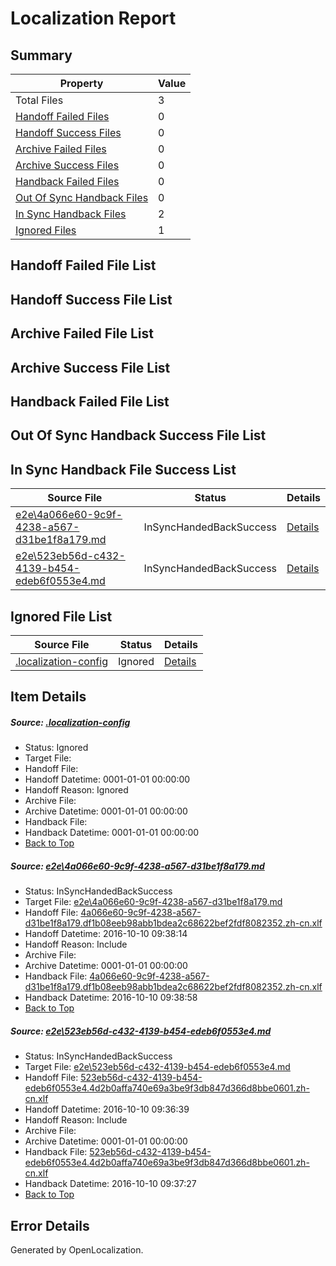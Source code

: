 # <a name='report-top'></a> Localization Report

## Summary
 Property | Value 
 -------- | ----- 
 Total Files | 3
[ Handoff Failed Files ](#handoff-failed-list)| 0
[ Handoff Success Files ](#handoff-success-list)| 0
[ Archive Failed Files ](#archive-failed-list)| 0
[ Archive Success Files ](#archive-success-list)| 0
[ Handback Failed Files ](#handback-failed-list)| 0
[ Out Of Sync Handback Files ](#outofsync-handback-success-list)| 0
[ In Sync Handback Files ](#insync-handback-success-list)| 2
[ Ignored Files ](#ignored-list)| 1

## <a name='handoff-failed-list'></a> Handoff Failed File List

## <a name='handoff-success-list'></a> Handoff Success File List

## <a name='archive-failed-list'></a> Archive Failed File List

## <a name='archive-success-list'></a> Archive Success File List

## <a name='handback-failed-list'></a> Handback Failed File List

## <a name='outofsync-handback-success-list'></a> Out Of Sync Handback Success File List

## <a name='insync-handback-success-list'></a> In Sync Handback File Success List
 Source File | Status | Details 
 ----------- | ------ | ------- 
 [e2e\4a066e60-9c9f-4238-a567-d31be1f8a179.md](https://github.com/OpenLocalizationTestOrg/ol-test0/blob/b2556fe6a2bfb431e14254fa3546429d2a1dba63/e2e/4a066e60-9c9f-4238-a567-d31be1f8a179.md) | InSyncHandedBackSuccess | [Details](#6b250dc46c284c609fdf46b31c21d3cf1112958d1)
 [e2e\523eb56d-c432-4139-b454-edeb6f0553e4.md](https://github.com/OpenLocalizationTestOrg/ol-test0/blob/d8ceea8c8a685b63bb59ad6754812cf729d318d0/e2e/523eb56d-c432-4139-b454-edeb6f0553e4.md) | InSyncHandedBackSuccess | [Details](#509cad07a741425bf38ac099c200aa7661c4333b2)

## <a name='ignored-list'></a> Ignored File List
 Source File | Status | Details 
 ----------- | ------ | ------- 
 [.localization-config](https://github.com/OpenLocalizationTestOrg/ol-test0/blob/b2556fe6a2bfb431e14254fa3546429d2a1dba63/.localization-config) | Ignored | [Details](#c268a05ecaa7ec85942ed632c29928ee5bd6da8d0)

## Item Details
##### <a name='c268a05ecaa7ec85942ed632c29928ee5bd6da8d0'></a> Source: [.localization-config](https://github.com/OpenLocalizationTestOrg/ol-test0/blob/b2556fe6a2bfb431e14254fa3546429d2a1dba63/.localization-config)
* Status: Ignored
* Target File: 
* Handoff File: 
* Handoff Datetime: 0001-01-01 00:00:00
* Handoff Reason: Ignored
* Archive File: 
* Archive Datetime: 0001-01-01 00:00:00
* Handback File: 
* Handback Datetime: 0001-01-01 00:00:00
* [Back to Top](#report-top)

##### <a name='6b250dc46c284c609fdf46b31c21d3cf1112958d1'></a> Source: [e2e\4a066e60-9c9f-4238-a567-d31be1f8a179.md](https://github.com/OpenLocalizationTestOrg/ol-test0/blob/b2556fe6a2bfb431e14254fa3546429d2a1dba63/e2e/4a066e60-9c9f-4238-a567-d31be1f8a179.md)
* Status: InSyncHandedBackSuccess
* Target File: [e2e\4a066e60-9c9f-4238-a567-d31be1f8a179.md](https://github.com/OpenLocalizationTestOrg/ol-test0-zhcn/blob/7e76a6c76bb537991e63fed7c5bcfbe8350eceae/e2e/4a066e60-9c9f-4238-a567-d31be1f8a179.md)
* Handoff File: [4a066e60-9c9f-4238-a567-d31be1f8a179.df1b08eeb98abb1bdea2c68622bef2fdf8082352.zh-cn.xlf](https://github.com/OpenLocalizationTestOrg/ol-test0-handoff/blob/c37727639ee3bacbe87f0f9d345d4dada4e88458/ol-handoff/OpenLocalizationTestOrg/ol-test0-zhcn/qimu/ht/4a066e60-9c9f-4238-a567-d31be1f8a179.df1b08eeb98abb1bdea2c68622bef2fdf8082352.zh-cn.xlf)
* Handoff Datetime: 2016-10-10 09:38:14
* Handoff Reason: Include
* Archive File: 
* Archive Datetime: 0001-01-01 00:00:00
* Handback File: [4a066e60-9c9f-4238-a567-d31be1f8a179.df1b08eeb98abb1bdea2c68622bef2fdf8082352.zh-cn.xlf](https://github.com/OpenLocalizationTestOrg/ol-test0-handback/blob/e0e003ce538af735cc1cf0d96b194336cb5f332e/ol-handback/OpenLocalizationTestOrg/ol-test0-zhcn/qimu/ht/4a066e60-9c9f-4238-a567-d31be1f8a179.df1b08eeb98abb1bdea2c68622bef2fdf8082352.zh-cn.xlf)
* Handback Datetime: 2016-10-10 09:38:58
* [Back to Top](#report-top)

##### <a name='509cad07a741425bf38ac099c200aa7661c4333b2'></a> Source: [e2e\523eb56d-c432-4139-b454-edeb6f0553e4.md](https://github.com/OpenLocalizationTestOrg/ol-test0/blob/d8ceea8c8a685b63bb59ad6754812cf729d318d0/e2e/523eb56d-c432-4139-b454-edeb6f0553e4.md)
* Status: InSyncHandedBackSuccess
* Target File: [e2e\523eb56d-c432-4139-b454-edeb6f0553e4.md](https://github.com/OpenLocalizationTestOrg/ol-test0-zhcn/blob/e83254b32464b0d6cdba9082e8b41159aecf8a1f/e2e/523eb56d-c432-4139-b454-edeb6f0553e4.md)
* Handoff File: [523eb56d-c432-4139-b454-edeb6f0553e4.4d2b0affa740e69a3be9f3db847d366d8bbe0601.zh-cn.xlf](https://github.com/OpenLocalizationTestOrg/ol-test0-handoff/blob/a38edf213d70c953039cc3649b1c9a5323cc4ba6/ol-handoff/OpenLocalizationTestOrg/ol-test0-zhcn/qimu/ht/523eb56d-c432-4139-b454-edeb6f0553e4.4d2b0affa740e69a3be9f3db847d366d8bbe0601.zh-cn.xlf)
* Handoff Datetime: 2016-10-10 09:36:39
* Handoff Reason: Include
* Archive File: 
* Archive Datetime: 0001-01-01 00:00:00
* Handback File: [523eb56d-c432-4139-b454-edeb6f0553e4.4d2b0affa740e69a3be9f3db847d366d8bbe0601.zh-cn.xlf](https://github.com/OpenLocalizationTestOrg/ol-test0-handback/blob/2265522f236cdc424a8980b16b6ed10a9698724f/ol-handback/OpenLocalizationTestOrg/ol-test0-zhcn/qimu/ht/523eb56d-c432-4139-b454-edeb6f0553e4.4d2b0affa740e69a3be9f3db847d366d8bbe0601.zh-cn.xlf)
* Handback Datetime: 2016-10-10 09:37:27
* [Back to Top](#report-top)


## Error Details

Generated by OpenLocalization.
